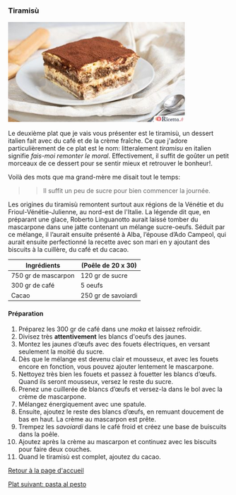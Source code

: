 ### Tiramisù

![alt text](tiramisu-classico.jpg)

Le deuxième plat que je vais vous présenter est le tiramisù, un dessert italien fait avec du café et de la crème fraîche. 
Ce que j'adore particulièrement de ce plat est le nom: litteralement *tiramisu* en italien signifie _fais-moi remonter le moral_.
Effectivement, il suffit de goûter un petit morceaux de ce dessert pour se sentir mieux et retrouver le bonheur!.

Voilà des mots que ma grand-mère me disait tout le temps:
>> Il suffit un peu de sucre pour bien commencer la journée.

Les origines du tiramisù remontent surtout aux régions de la Vénétie et du Frioul-Vénétie-Julienne, au nord-est de l'Italie. 
La légende dit que, en préparant une glace, Roberto Linguanotto aurait laissé tomber du mascarpone dans une jatte contenant un mélange
sucre-oeufs. Séduit par ce mélange, il l’aurait ensuite présenté à Alba, l’épouse d’Ado Campeol, qui aurait ensuite perfectionné la 
recette avec son mari en y ajoutant des biscuits à la cuillère, du café et du cacao.

 Ingrédients       | (Poêle de 20 x 30) 
-------------------|--------------------
750 gr de mascarpon|  120 gr de sucre            
300 gr de café     |  5 oeufs           
Cacao              |  250 gr de savoiardi

#### Préparation
1. Préparez les 300 gr de café dans une _moka_ et laissez refroidir.
2. Divisez très **attentivement** les blancs d'oeufs des jaunes.
3. Montez les jaunes d’œufs avec des fouets électriques, en versant seulement la moitié du sucre.
4. Dès que le mélange est devenu clair et mousseux, et avec les fouets encore en fonction, vous pouvez ajouter lentement le mascarpone.
5. Nettoyez très bien les fouets et passez à fouetter les blancs d’œufs. Quand ils seront mousseux, versez le reste du sucre.
6. Prenez une cuillerée de blancs d’œufs et versez-la dans le bol avec la crème de mascarpone.
7. Mélangez énergiquement avec une spatule.
8. Ensuite, ajoutez le reste des blancs d’œufs, en remuant doucement de bas en haut. La crème au mascarpon est prête.
9. Trempez les _savoiardi_ dans le café froid et créez une base de buiscuits dans la poêle.
10. Ajoutez après la crème au mascarpon et continuez avec les biscuits pour faire deux couches.
11. Quand le tiramisù est complet, ajoutez du cacao.

[Retour à la page d'accueil](README.md)

[Plat suivant: pasta al pesto](pesto.md)
